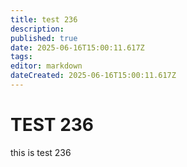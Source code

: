 ```yaml
---
title: test 236
description: 
published: true
date: 2025-06-16T15:00:11.617Z
tags: 
editor: markdown
dateCreated: 2025-06-16T15:00:11.617Z
---
```


# TEST 236
this is test 236
